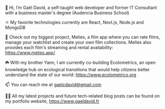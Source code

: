 👋  Hi, I’m Gaël David, a self-taught web developer and former IT Consultant with a business master's degree (Audencia Business School)

⚛️  My favorite technologies currently are React, Next.js, Node.js and MongoDB

🌝  Check out my biggest project, Melies, a film app where you can rate films, manage your watchlist and create your own film collections. Melies also provides each film's streaming and rental availability: https://www.melies.app/

☘️ With my brother Yann, I am currently co-building Ecolometrics, an open knowledge hub on ecological transitions that would help citizens better understand the state of our world: https://www.ecolometrics.org

📫  You can reach me at gaelcdavid@gmail.com

🧑‍💻 All my latest projects and future tech-related blog posts can be found on my portfolio website, https://www.gaeldavid.fr

<!---
gael-david/gael-david is a ✨ special ✨ repository because its `README.md` (this file) appears on your GitHub profile.
You can click the Preview link to take a look at your changes.
--->
